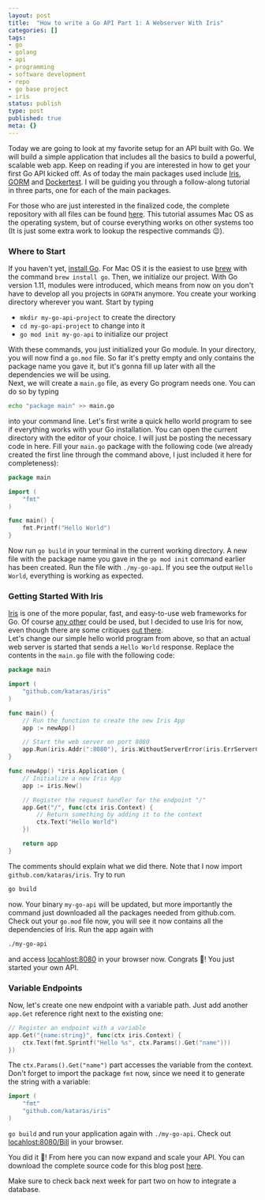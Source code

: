 ```yaml
---
layout: post
title:  "How to write a Go API Part 1: A Webserver With Iris"
categories: []
tags:
- go
- golang
- api
- programming
- software development
- repo
- go base project
- iris
status: publish
type: post
published: true
meta: {}
---
```

Today we are going to look at my favorite setup for an API built with Go. We will build a simple application that includes all the basics to build a powerful, scalable web app. Keep on reading if you are interested in how to get your first Go API kicked off. As of today the main packages used include [Iris](https://github.com/kataras/iris), [GORM](https://github.com/jinzhu/gorm) and [Dockertest](https://github.com/ory/dockertest). I will be guiding you through a follow-along tutorial in three parts, one for each of the main packages.

For those who are just interested in the finalized code, the complete repository with all files can be found [here](https://github.com/jonnylangefeld/go-api-base-project).
This tutorial assumes Mac OS as the operating system, but of course everything works on other systems too (It is just some extra work to lookup the respective commands 😉).

### Where to Start

If you haven't yet, [install Go](https://golang.org/doc/install#testing). For Mac OS it is the easiest to use [brew](https://brew.sh/) with the command `brew install go`. Then, we initialize our project. With Go version 1.11, modules were introduced, which means from now on you don't have to develop all you projects in `GOPATH` anymore. You create your working directory wherever you want. Start by typing

* `mkdir my-go-api-project` to create the directory
* `cd my-go-api-project` to change into it
* `go mod init my-go-api` to initialize our project

With these commands, you just initialized your Go module. In your directory, you will now find a `go.mod` file. So far it's pretty empty and only contains the package name you gave it, but it's gonna fill up later with all the dependencies we will be using.  
Next, we will create a `main.go` file, as every Go program needs one. You can do so by typing

```bash
echo "package main" >> main.go
```

into your command line. Let's first write a quick hello world program to see if everything works with your Go installation. You can open the current directory with the editor of your choice. I will just be posting the necessary code in here. Fill your `main.go` package with the following code (we already created the first line through the command above, I just included it here for completeness):

```go
package main

import (
    "fmt"
)

func main() {
    fmt.Printf("Hello World")
}
```
<!--more-->
Now run `go build` in your terminal in the current working directory. A new file with the package name you gave in the `go mod init` command earlier has been created. Run the file with `./my-go-api`. If you see the output `Hello World`, everything is working as expected.

### Getting Started With Iris

[Iris](https://github.com/kataras/iris) is one of the more popular, fast, and easy-to-use web frameworks for Go. Of course [any other](https://github.com/mingrammer/go-web-framework-stars) could be used, but I decided to use Iris for now, even though there are some critiques [out there](https://www.reddit.com/r/golang/comments/57w79c/why_you_really_should_stop_using_iris/).  
Let's change our simple hello world program from above, so that an actual web server is started that sends a `Hello World` response. Replace the contents in the `main.go` file with the following code:

```go
package main

import (
    "github.com/kataras/iris"
)

func main() {
    // Run the function to create the new Iris App
    app := newApp()

    // Start the web server on port 8080
    app.Run(iris.Addr(":8080"), iris.WithoutServerError(iris.ErrServerClosed))
}

func newApp() *iris.Application {
    // Initialize a new Iris App
    app := iris.New()

    // Register the request handler for the endpoint "/"
    app.Get("/", func(ctx iris.Context) {
        // Return something by adding it to the context
        ctx.Text("Hello World")
    })

    return app
}
```

The comments should explain what we did there. Note that I now import `github.com/kataras/iris`. Try to run 

```bash
go build
```

now. Your binary `my-go-api` will be updated, but more importantly the command just downloaded all the packages needed from github.com. Check out your `go.mod` file now, you will see it now contains all the dependencies of Iris. Run the app again with

```bash
./my-go-api
```

and access [locahlost:8080](http://localhost:8080) in your browser now. Congrats 🎉! You just started your own API.

### Variable Endpoints

Now, let's create one new endpoint with a variable path. Just add another `app.Get` reference right next to the existing one:

```go
// Register an endpoint with a variable
app.Get("{name:string}", func(ctx iris.Context) {
    ctx.Text(fmt.Sprintf("Hello %s", ctx.Params().Get("name")))
})
```

The `ctx.Params().Get("name")` part accesses the variable from the context. Don't forget to import the package `fmt` now, since we need it to generate the string with a variable:

```go
import (
    "fmt"
    "github.com/kataras/iris"
)
```

`go build` and run your application again with `./my-go-api`. Check out [locahlost:8080/Bill](http://localhost:8080/Bill) in your browser.

You did it 🎊! From here you can now expand and scale your API. You can download the complete source code for this blog post [here](https://github.com/jonnylangefeld/go-api-base-project/archive/part-1.zip).

Make sure to check back next week for part two on how to integrate a database.